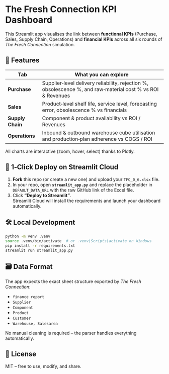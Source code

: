 # The Fresh Connection KPI Dashboard

This Streamlit app visualises the link between **functional KPIs** (Purchase, Sales, Supply Chain, Operations) and **financial KPIs** across all six rounds of *The Fresh Connection* simulation.

## 🌟 Features

| Tab | What you can explore |
|-----|----------------------|
| **Purchase** | Supplier‑level delivery reliability, rejection %, obsolescence %, and raw‑material cost % vs ROI & Revenues |
| **Sales** | Product‑level shelf life, service level, forecasting error, obsolescence % vs financials |
| **Supply Chain** | Component & product availability vs ROI / Revenues |
| **Operations** | Inbound & outbound warehouse cube utilisation and production‑plan adherence vs COGS / ROI |

All charts are interactive (zoom, hover, select) thanks to Plotly.

## 🚀 1‑Click Deploy on Streamlit Cloud

1. **Fork** this repo (or create a new one) and upload your `TFC_0_6.xlsx` file.
2. In your repo, open **`streamlit_app.py`** and replace the placeholder in `DEFAULT_DATA_URL` with the raw GitHub link of the Excel file.
3. Click **“Deploy to Streamlit”**.  
   Streamlit Cloud will install the requirements and launch your dashboard automatically.

## 🛠️ Local Development

```bash
python -m venv .venv
source .venv/bin/activate  # or .venv\Scripts\activate on Windows
pip install -r requirements.txt
streamlit run streamlit_app.py
```

## 🗃️ Data Format

The app expects the exact sheet structure exported by *The Fresh Connection*:

- `finance report`
- `Supplier`
- `Component`
- `Product`
- `Customer`
- `Warehouse, Salesarea`

No manual cleaning is required – the parser handles everything automatically.

## 📄 License

MIT – free to use, modify, and share.
